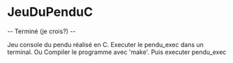 # JeuDuPenduC

-- Terminé (je crois?) --

Jeu console du pendu réalisé en C.
Executer le pendu_exec dans un terminal.
Ou
Compiler le programme avec 'make'.
Puis executer pendu_exec
